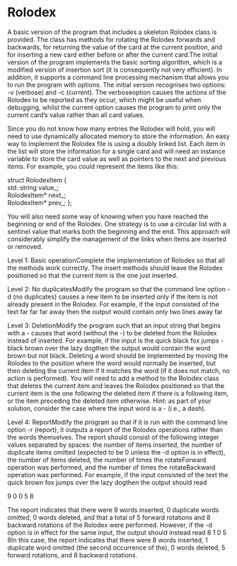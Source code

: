 # Rolodex

A  basic  version  of  the  program  that  includes  a  skeleton Rolodex  class  is  provided. The  class  has  methods  for  rotating the Rolodex forwards and backwards, for returning the value of the card at the current position, and for inserting a new card either before or after the current card.The initial version of the program implements the basic sorting algorithm, which is a modified version of insertion sort (it is consequently not very efficient). In addition, it supports a command line processing mechanism that allows you to run  the  program  with  options.  The  initial  version  recognises  two  options: -v  (verbose)  and -c  (current).  The verboseoption  causes  the  actions  of  the  Rolodex  to  be  reported  as  they  occur,  which  might  be  useful  when  debugging,  whilst  the current option causes the program to print only the current card’s value rather than all card values. 

Since you do not know how many entries the Rolodex will hold, you will need to use dynamically allocated memory to store the information. An easy way to implement the Rolodex file is using a doubly linked list. Each item in the list will store the information for a single card and will need an instance variable to store the card value as well as pointers to the next and previous items. For example, you could represent the items like this: 

struct RolodexItem {     
std::string value_;     
RolodexItem* next_;     
RolodexItem* prev_; 
}; 

You will also need some way of knowing when you have reached the beginning or end of the Rolodex. One strategy is to use a circular list with a sentinel value that marks both the beginning and the end. This approach will considerably simplify the management of the links when items are inserted or removed. 

Level 1: Basic operationComplete  the  implementation  of Rolodex  so  that  all  the  methods  work  correctly. The  insert  methods  should  leave  the Rolodex positioned so that the current item is the one just inserted. 

Level 2: No duplicatesModify the program so that the command line option -d (no duplicates) causes a new item to be inserted only if the item is not already present in the Rolodex. For example, if the input consisted of the text far far far away then the output would contain only two lines away far

Level 3: DeletionModify the program such that an input string that begins with a - causes that word (without the -) to be deleted from the Rolodex instead of inserted. For example, if the input is the quick black fox jumps -black brown over the lazy dogthen the output would contain the word brown but not black. Deleting  a  word  should  be  implemented  by  moving  the  Rolodex  to  the  position  where  the  word  would  normally  be inserted, but then deleting the current item if it matches the word (if it does not match, no action is performed). You will need  to  add  a  method  to  the  Rolodex  class  that  deletes  the  current  item  and  leaves  the  Rolodex  positioned  so  that  the current  item  is  the  one following  the  deleted  item  if  there  is  a  following  item,  or  the  item preceding  the  deleted  item otherwise. Hint: as part of your solution, consider the case where the input word is a - (i.e., a dash). 

Level 4: ReportModify  the  program  so  that  if  it  is  run  with  the  command  line  option -r  (report),  it  outputs  a  report  of  the  Rolodex operations  rather  than  the  words  themselves.  The  report  should  consist  of  the  following  integer  values  separated  by spaces: the number of items inserted, the number of duplicate items omitted (expected to be 0 unless the -d option is in effect), the number of items deleted, the number of times the rotateForward operation was performed, and the number of times the rotateBackward operation was performed. For example, if the input consisted of the text the quick brown fox jumps over the lazy dogthen the output should read 

9 0 0 5 8

The report indicates that there were 9 words inserted, 0 duplicate words omitted, 0 words deleted, and that a total of 5 forward rotations and 8 backward rotations of the Rolodex were performed. However, if the -d option is in effect for the same input, the output should instead read 8 1 0 5 8In this case, the report indicates that there were 8 words inserted, 1 duplicate word omitted (the second occurrence of the), 0 words deleted, 5 forward rotations, and 8 backward rotations.




 
